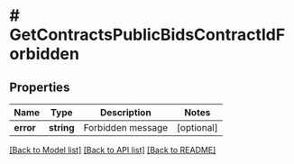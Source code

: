 # # GetContractsPublicBidsContractIdForbidden

## Properties

Name | Type | Description | Notes
------------ | ------------- | ------------- | -------------
**error** | **string** | Forbidden message | [optional]

[[Back to Model list]](../../README.md#models) [[Back to API list]](../../README.md#endpoints) [[Back to README]](../../README.md)
